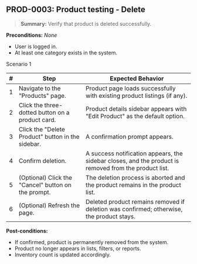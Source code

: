 ## **PROD-0003:** Product testing - Delete  

> **Summary:** Verify that product is deleted successfully.  <br>

**Preconditions:** _None_  

 - User is logged in.
 - At least one category exists in the system.

Scenario 1 

 | \# | Step | Expected Behavior | 
 |----|------|-------------------| 
 |  1 | Navigate to the "Products" page.                                    | Product page loads successfully with existing product listings (if any).   | 
 |  2 | Click the three-dotted button on a product card.                    | Product details sidebar appears with "Edit Product" as the default option.   | 
 |  3 | Click the "Delete Product" button in the sidebar.                   | A confirmation prompt appears.   |
 |  4 | Confirm deletion.                                                   | A success notification appears, the sidebar closes, and the product is removed from the product list.   |  
 |  5 | (Optional) Click the "Cancel" button on the prompt.                 | The deletion process is aborted and the product remains in the product list.   |
 |  6 | (Optional) Refresh the page.                                        | Deleted product remains removed if deletion was confirmed; otherwise, the product stays.   |    

**Post-conditions:**  

 - If confirmed, product is permanently removed from the system.  
 - Product no longer appears in lists, filters, or reports.  
 -  Inventory count is updated accordingly.  
